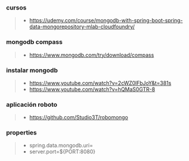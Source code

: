 ### cursos
>- https://udemy.com/course/mongodb-with-spring-boot-spring-data-mongorepository-mlab-cloudfoundry/

### mongodb compass
>- https://www.mongodb.com/try/download/compass

### instalar mongodb
>- https://www.youtube.com/watch?v=2cWZ0lFbJoY&t=381s
>- https://www.youtube.com/watch?v=hQMaS0GTR-8

### aplicación roboto
>- https://github.com/Studio3T/robomongo

### properties
>- spring.data.mongodb.uri=
>- server.port=${PORT:8080}


